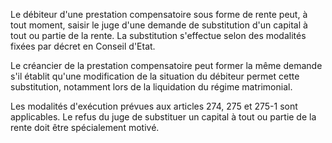 Le débiteur d'une prestation compensatoire sous forme de rente peut, à tout moment, saisir le juge d'une demande de substitution d'un capital à tout ou partie de la rente. La substitution s'effectue selon des modalités fixées par décret en Conseil d'Etat.

Le créancier de la prestation compensatoire peut former la même demande s'il établit qu'une modification de la situation du débiteur permet cette substitution, notamment lors de la liquidation du régime matrimonial.

Les modalités d'exécution prévues aux articles 274, 275 et 275-1 sont applicables. Le refus du juge de substituer un capital à tout ou partie de la rente doit être spécialement motivé.
